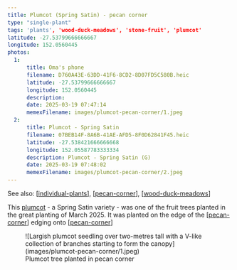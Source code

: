 ```yaml
---
title: Plumcot (Spring Satin) - pecan corner
type: "single-plant"
tags: 'plants', 'wood-duck-meadows', 'stone-fruit', 'plumcot'
latitude: -27.53799666666667
longitude: 152.0560445
photos:
  1:
      title: Oma's phone
      filename: D760A43E-63DD-41F6-8CD2-8D07FD5C580B.heic
      latitude: -27.53799666666667
      longitude: 152.0560445
      description: 
      date: 2025-03-19 07:47:14
      memexFilename: images/plumcot-pecan-corner/1.jpeg
  2:
      title: Plumcot - Spring Satin
      filename: 07BEB14F-8A6B-41AE-AFD5-8F0D62841F45.heic
      latitude: -27.538421666666668
      longitude: 152.05587783333334
      description: Plumcot - Spring Satin (G)
      date: 2025-03-19 07:48:02
      memexFilename: images/plumcot-pecan-corner/2.jpeg
---
```


See also: [[individual-plants]], [[pecan-corner]], [[wood-duck-meadows]]

This [plumcot](https://en.wikipedia.org/wiki/Plucot) - a Spring Satin variety - was one of the fruit trees planted in the great planting of March 2025. It was planted on the edge of the [[pecan-corner]] edging onto [[pecan-corner]]

<figure markdown>
![Largish plumcot seedling over two-metres tall with a V-like collection of branches starting to form the canopy](images/plumcot-pecan-corner/1.jpeg)
<figcaption>Plumcot tree planted in pecan corner</figcaption>
</figure>


[//begin]: # "Autogenerated link references for markdown compatibility"
[individual-plants]: individual-plants "Individual plants"
[pecan-corner]: ../pecan-corner "Pecan corner"
[wood-duck-meadows]: ../wood-duck-meadows "Wood duck meadows"
[//end]: # "Autogenerated link references"